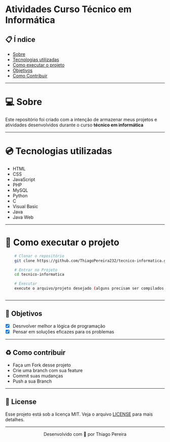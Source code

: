 # Atividades Curso Técnico em Informática

## :clipboard: Í ndice
- [Sobre](#sobre)
- [Tecnologias utilizadas](#tecnologias-utilizadas)
- [Como executar o projeto](#como-executar-o-projeto)
- [Objetivos](#objetivos)
- [Como Contribuir](#contribuir)

---

<a id="sobre">

# :computer: Sobre

Este repositório foi criado com a intenção de armazenar meus projetos e atividades desenvolvidos durante o curso **técnico em informática** 

---

<a id="tecnologias-utilizadas">

# :cd: Tecnologias utilizadas

- HTML 
- CSS 
- JavaScript
- PHP
- MySQL
- Python
- C
- Visual Basic
- Java
- Java Web

---

<a id="como-executar-o-projeto">

# :floppy_disk: Como executar o projeto

```bash
    # Clonar o repositório
    git clone https://github.com/ThiagoPereira232/tecnico-informatica.git

    # Entrar no Projeto
    cd tecnico-informatica

    # Executar
    execute o arquivo/projeto desejado (alguns precisam ser compilados antes)
    
```

---

<a id="objetivos"></a>

## :rocket: Objetivos

- [X] Desnvolver melhor a lógica de programação
- [X] Pensar em soluções eficazes para os problemas

---

<a id="contribuir"></a>

## :recycle: Como contribuir

- Faça um Fork desse projeto
- Crie uma branch com sua feature
- Commit suas mudanças
- Push a sua Branch

---

<a id="license"><a>

## :memo: License

Esse projeto está sob a licença MIT. Veja o arquivo [LICENSE](LICENSE) para mais detalhes.

---

<p align="center">
    Desenvolvido com 💜 por Thiago Pereira
</p>
